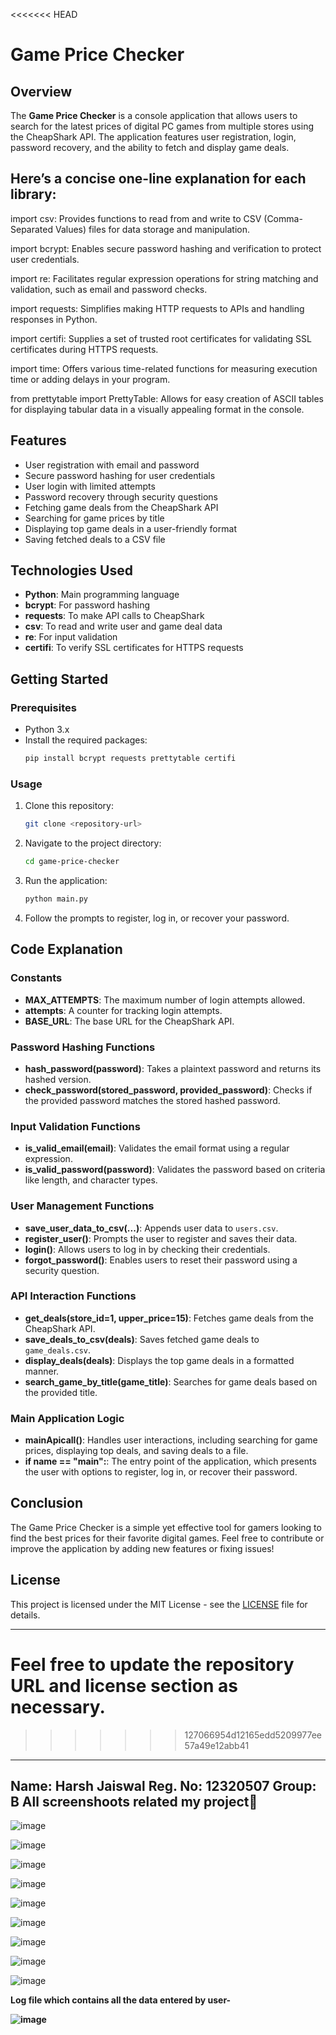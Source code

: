 
<<<<<<< HEAD
# Game Price Checker

## Overview
The **Game Price Checker** is a console application that allows users to search for the latest prices of digital PC games from multiple stores using the CheapShark API. The application features user registration, login, password recovery, and the ability to fetch and display game deals.


## Here’s a concise one-line explanation for each library:

import csv: Provides functions to read from and write to CSV (Comma-Separated Values) files for data storage and manipulation.

import bcrypt: Enables secure password hashing and verification to protect user credentials.

import re: Facilitates regular expression operations for string matching and validation, such as email and password checks.

import requests: Simplifies making HTTP requests to APIs and handling responses in Python.

import certifi: Supplies a set of trusted root certificates for validating SSL certificates during HTTPS requests.

import time: Offers various time-related functions for measuring execution time or adding delays in your program.

from prettytable import PrettyTable: Allows for easy creation of ASCII tables for displaying tabular data in a visually appealing format in the console.

## Features
- User registration with email and password
- Secure password hashing for user credentials
- User login with limited attempts
- Password recovery through security questions
- Fetching game deals from the CheapShark API
- Searching for game prices by title
- Displaying top game deals in a user-friendly format
- Saving fetched deals to a CSV file

## Technologies Used
- **Python**: Main programming language
- **bcrypt**: For password hashing
- **requests**: To make API calls to CheapShark
- **csv**: To read and write user and game deal data
- **re**: For input validation
- **certifi**: To verify SSL certificates for HTTPS requests

## Getting Started
### Prerequisites
- Python 3.x
- Install the required packages:
  ```bash
  pip install bcrypt requests prettytable certifi
  ```

### Usage
1. Clone this repository:
   ```bash
   git clone <repository-url>
   ```
2. Navigate to the project directory:
   ```bash
   cd game-price-checker
   ```
3. Run the application:
   ```bash
   python main.py
   ```

4. Follow the prompts to register, log in, or recover your password.

## Code Explanation

### Constants
- **MAX_ATTEMPTS**: The maximum number of login attempts allowed.
- **attempts**: A counter for tracking login attempts.
- **BASE_URL**: The base URL for the CheapShark API.

### Password Hashing Functions
- **hash_password(password)**: Takes a plaintext password and returns its hashed version.
- **check_password(stored_password, provided_password)**: Checks if the provided password matches the stored hashed password.

### Input Validation Functions
- **is_valid_email(email)**: Validates the email format using a regular expression.
- **is_valid_password(password)**: Validates the password based on criteria like length, and character types.

### User Management Functions
- **save_user_data_to_csv(...)**: Appends user data to `users.csv`.
- **register_user()**: Prompts the user to register and saves their data.
- **login()**: Allows users to log in by checking their credentials.
- **forgot_password()**: Enables users to reset their password using a security question.

### API Interaction Functions
- **get_deals(store_id=1, upper_price=15)**: Fetches game deals from the CheapShark API.
- **save_deals_to_csv(deals)**: Saves fetched game deals to `game_deals.csv`.
- **display_deals(deals)**: Displays the top game deals in a formatted manner.
- **search_game_by_title(game_title)**: Searches for game deals based on the provided title.

### Main Application Logic
- **mainApicall()**: Handles user interactions, including searching for game prices, displaying top deals, and saving deals to a file.
- **if __name__ == "__main__":**: The entry point of the application, which presents the user with options to register, log in, or recover their password.

## Conclusion
The Game Price Checker is a simple yet effective tool for gamers looking to find the best prices for their favorite digital games. Feel free to contribute or improve the application by adding new features or fixing issues!

## License
This project is licensed under the MIT License - see the [LICENSE](LICENSE) file for details.

---

Feel free to update the repository URL and license section as necessary.
=======
>>>>>>> 127066954d12165edd5209977ee57a49e12abb41
--------------------------------------------------------------------------------------------------------------------------------------------------------
Name: Harsh Jaiswal
Reg. No: 12320507
Group: B
All screenshoots related my project
--------------------------------------------------------------------------------------------------------------------------------------------------------

![image](https://github.com/user-attachments/assets/875ebbca-983b-4749-a524-bea8f8a19bb7)


![image](https://github.com/user-attachments/assets/45dfece2-d063-420c-84fe-bc8c1ba0ea97)


![image](https://github.com/user-attachments/assets/6b4eabcc-e571-4600-a9fe-44b99189ecb2)


![image](https://github.com/user-attachments/assets/e8aec4c8-7e56-495b-9d8b-7d26da75caeb)


![image](https://github.com/user-attachments/assets/4c0f044b-4e0d-4eac-b712-523529addfeb)


![image](https://github.com/user-attachments/assets/eda44007-11f6-498b-be69-6e91b48ffa97)


![image](https://github.com/user-attachments/assets/e3f3a80f-ba6c-4274-956b-5f8eb6f91511)


![image](https://github.com/user-attachments/assets/a40e4656-eaa2-4e80-b8bf-67a796b8fcad)


![image](https://github.com/user-attachments/assets/027730f8-b8ab-4a45-b46b-8ee506c282e1)

<b>**Log file which contains all the data entered by user-**<b>

![image](https://github.com/user-attachments/assets/9282be4c-c47c-45da-9557-8cfdec5e5b9c)




 

 


 
 

